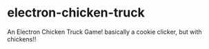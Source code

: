 # electron-chicken-truck
 An Electron Chicken Truck Game! basically a cookie clicker, but with chickens!!
